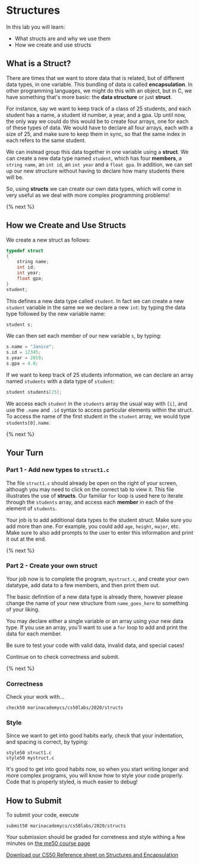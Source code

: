 # Structures

In this lab you will learn:

- What structs are and why we use them
- How we create and use structs

## What is a Struct?

There are times that we want to store data that is related, but of different data types, in one variable. This bundling of data is called **encapsulation**. In other programming languages, we might do this with an object, but in C, we have something that's more basic: the **data structure** or just **struct**. 

For instance, say we want to keep track of a class of 25 students, and each student has a name, a student id number, a year, and a gpa. Up until now, the only way we could do this would be to create four arrays, one for each of these types of data. We would have to declare all four arrays, each with a size of 25, and make sure to keep them in sync, so that the same index in each refers to the same student.

We can instead group this data together in one variable using a **struct**. We can create a new data type named `student`, which has four **members**, a `string name`, an `int id`, an `int year` and a `float gpa`. In addition, we can set up our new structure without having to declare how many students there will be.

So, using **structs** we can create our own data types, which will come in very useful as we deal with more complex programming problems! 

{% next %}

## How we Create and Use Structs

We create a new struct as follows:

```c
typedef struct
{
    string name;
    int id;
    int year;
    float gpa;
}
student;
```

This defines a new data type called `student`. In fact we can create a new `student` variable in the same we we declare a new `int`: by typing the data type followed by the new variable name:

```c
student s;
```

We can then set each member of our new variable `s`, by typing:

```c
s.name = "Janice";
s.id = 12345;
s.year = 2019;
s.gpa = 4.0;
```

If we want to keep track of 25 students information, we can declare an array named `students` with a data type of `student`:

```c
student students[25];
```

We access each `student` in the `students` array the usual way with `[i]`, and use the `.name` and `.id` syntax to access particular elements within the struct. To access the name of the first student in the `student` array, we would type `students[0].name`.

{% next %}

## Your Turn

### Part 1 - Add new types to `struct1.c`

The file `struct1.c` should already be open on the right of your screen, although you may need to click on the correct tab to view it. This file illustrates the use of **structs**. Our familiar `for` loop is used here to iterate through the `students` array, and access each **member** in each of the element of `students`.

Your job is to add additional data types to the student struct. Make sure you add more than one. For example, you could add `age`, `height`, `major`, etc. Make sure to also add prompts to the user to enter this information and print it out at the end.

{% next %}

### Part 2 - Create your own struct

Your job now is to complete the program, `mystruct.c`, and create your own datatype, add data to a few members, and then print them out. 

The basic definition of a new data type is already there, however please change the name of your new structure from `name_goes_here` to something of your liking.

You may declare either a single variable or an array using your new data type. If you use an array, you'll want to use a `for` loop to add and print the data for each member.

Be sure to test your code with valid data, invalid data, and special cases!

Continue on to check correctness and submit.

{% next %}

### Correctness

Check your work with...

```
check50 marinacademycs/cs50labs/2020/structs
```

### Style

Since we want to get into good habits early, check that your indentation, and spacing is correct, by typing:

```
style50 struct1.c
style50 mystruct.c
```

It's good to get into good habits now, so when you start writing longer and more complex programs, you will know how to style your code properly. Code that is properly styled, is much easier to debug!

## How to Submit

To submit your code, execute

```
submit50 marinacademycs/cs50labs/2020/structs
```

Your submission should be graded for corretness and style withing a few minutes on [the me50 course page](https://submit.cs50.io/)

[Download our CS50 Reference sheet on Structures and Encapsulation](https://cs50.harvard.edu/ap/2020/assets/pdfs/structures_and_encapsulation.pdf)
